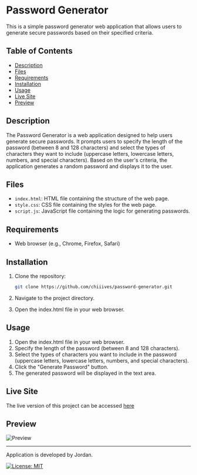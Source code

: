 # Password Generator

This is a simple password generator web application that allows users to generate secure passwords based on their specified criteria.

## Table of Contents

- [Description](#description)
- [Files](#files)
- [Requirements](#requirements)
- [Installation](#installation)
- [Usage](#usage)
- [Live Site](#live-site)
- [Preview](#preview)

## Description

The Password Generator is a web application designed to help users generate secure passwords. It prompts users to specify the length of the password (between 8 and 128 characters) and select the types of characters they want to include (uppercase letters, lowercase letters, numbers, and special characters). Based on the user's criteria, the application generates a random password and displays it to the user.

## Files

- `index.html`: HTML file containing the structure of the web page.
- `style.css`: CSS file containing the styles for the web page.
- `script.js`: JavaScript file containing the logic for generating passwords.

## Requirements

- Web browser (e.g., Chrome, Firefox, Safari)

## Installation

1. Clone the repository:

   ```bash
   git clone https://github.com/chiiives/password-generator.git
2. Navigate to the project directory.
3. Open the index.html file in your web browser.

## Usage
1. Open the index.html file in your web browser.
2. Specify the length of the password (between 8 and 128 characters).
3. Select the types of characters you want to include in the password (uppercase letters, lowercase letters, numbers, and special characters).
4. Click the "Generate Password" button.
5. The generated password will be displayed in the text area.

## Live Site

The live version of this project can be accessed [here](https://chiiives.github.io/password-generator/)

## Preview

![Preview](./assets/demo.gif)

---

Application is developed by Jordan.

[![License: MIT](https://img.shields.io/badge/License-MIT-yellow.svg)](LICENSE)
